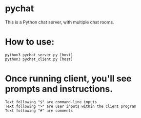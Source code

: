 # pychat
This is a Python chat server, with multiple chat rooms.

# How to use:
```
python3 pychat_server.py [host]
python3 pychat_client.py [host]
```

# Once running client, you'll see prompts and instructions.
```
Text following "$" are command-line inputs
Text following ">" are user inputs within the client program
Text following "#" are comments
```
